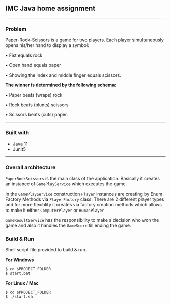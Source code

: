 ## IMC Java home assignment

---

### Problem
Paper-Rock-Scissors is a game for two players. Each player simultaneously opens his/her hand to display
a symbol:

• Fist equals rock

• Open hand equals paper

• Showing the index and middle finger equals scissors.

**The winner is determined by the following schema:**

• Paper beats (wraps) rock

• Rock beats (blunts) scissors

• Scissors beats (cuts) paper.

---

### Built with
* Java 11
* Junit5

---

### Overall architecture
`PaperRockScissors` is the main class of the application. Basically it creates an instance of `GamePlayService` which executes the game.

In the `GamePlayService` construction `Player` instances are creating by Enum Factory Methods via `PlayerFactory` class.
There are 2 different player types and for more flexiblity it creates via factory creation methods which allows to make it either `ComputerPlayer` or `HumanPlayer`

`GameResultService` has the responsibility to make a decision who won the game and also it handles the `GameScore` till ending the game.

### Build & Run

Shell script file provided to build & run.

**For Windows**
```
$ cd $PROJECT_FOLDER
$ start.bat
```

**For Linux / Mac**
```
$ cd $PROJECT_FOLDER
$ ./start.sh
```
